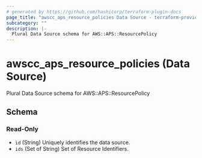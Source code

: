 ```yaml
---
# generated by https://github.com/hashicorp/terraform-plugin-docs
page_title: "awscc_aps_resource_policies Data Source - terraform-provider-awscc"
subcategory: ""
description: |-
  Plural Data Source schema for AWS::APS::ResourcePolicy
---
```


# awscc_aps_resource_policies (Data Source)

Plural Data Source schema for AWS::APS::ResourcePolicy



<!-- schema generated by tfplugindocs -->
## Schema

### Read-Only

- `id` (String) Uniquely identifies the data source.
- `ids` (Set of String) Set of Resource Identifiers.
